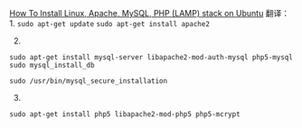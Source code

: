 [How To Install Linux, Apache, MySQL, PHP (LAMP) stack on Ubuntu](https://www.digitalocean.com/community/tutorials/how-to-install-linux-apache-mysql-php-lamp-stack-on-ubuntu)
翻译：
1. 
`sudo apt-get update`
`sudo apt-get install apache2`

2.
<!-- 安装mysql -->
`sudo apt-get install mysql-server libapache2-mod-auth-mysql php5-mysql`
`sudo mysql_install_db`
<!-- 安装向导 -->
`sudo /usr/bin/mysql_secure_installation`

3.
`sudo apt-get install php5 libapache2-mod-php5 php5-mcrypt`



